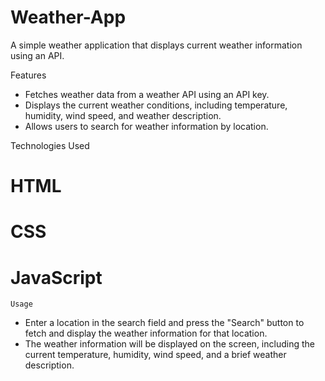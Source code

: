 # Weather-App

A simple weather application that displays current weather information using an API.

Features

   * Fetches weather data from a weather API using an API key.
   * Displays the current weather conditions, including temperature, humidity, wind speed, and weather description.
   * Allows users to search for weather information by location.

Technologies Used

   # HTML
   # CSS
   # JavaScript

	Usage

   * Enter a location in the search field and press the "Search" button to fetch and display the weather information for that location.
   * The weather information will be displayed on the screen, including the current temperature, humidity, wind speed, and a brief weather description.
  
